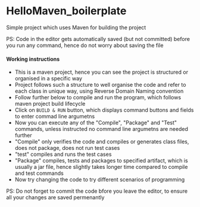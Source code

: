 # HelloMaven_boilerplate
Simple project which uses Maven for building the project

PS: Code in the editor gets automatically saved (but not committed) before you run any command, hence do not worry about saving the file

#### Working instructions
- This is a maven project, hence you can see the project is structured or organised in a specific way
- Project follows such a structure to well organise the code and refer to each class in unique way, using Reverse Domain Naming convention
- Follow further below to compile and run the program, which follows maven project build lifecycle
- Click on `BUILD & RUN` button, which displays command buttons and fields to enter commad line argumetns
- Now you can execute any of the "Compile", "Package" and "Test" commands, unless instructed no command line argumetns are needed further
- "Compile" only verifies the code and compiles or generates class files, does not package, does not run test cases
- "test" compiles and runs the test cases
- "Package" compiles, tests and packages to specified artifact, which is usually a jar file, hence slightly takes longer time compared to compile and test commands
- Now try changing the code to try different scenarios of programming

PS: Do not forget to commit the code bfore you leave the editor, to ensure all your changes are saved permenantly 
